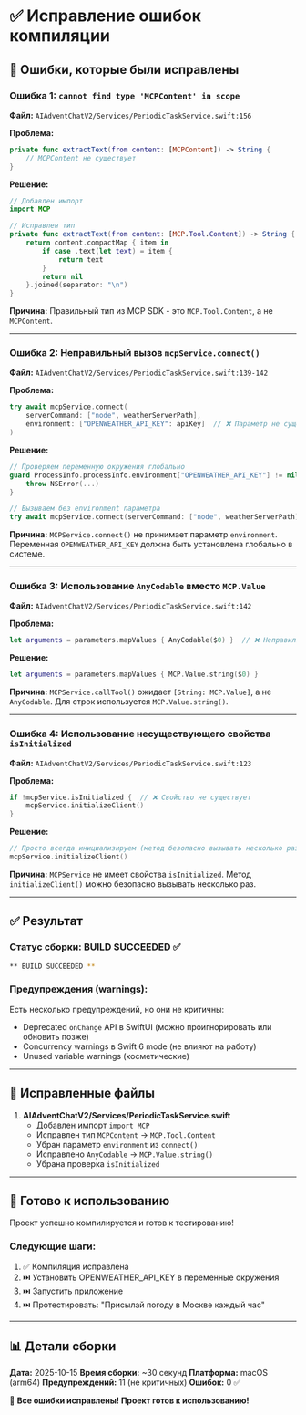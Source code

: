 # ✅ Исправление ошибок компиляции

## 🐛 Ошибки, которые были исправлены

### Ошибка 1: `cannot find type 'MCPContent' in scope`

**Файл:** `AIAdventChatV2/Services/PeriodicTaskService.swift:156`

**Проблема:**
```swift
private func extractText(from content: [MCPContent]) -> String {
    // MCPContent не существует
}
```

**Решение:**
```swift
// Добавлен импорт
import MCP

// Исправлен тип
private func extractText(from content: [MCP.Tool.Content]) -> String {
    return content.compactMap { item in
        if case .text(let text) = item {
            return text
        }
        return nil
    }.joined(separator: "\n")
}
```

**Причина:** Правильный тип из MCP SDK - это `MCP.Tool.Content`, а не `MCPContent`.

---

### Ошибка 2: Неправильный вызов `mcpService.connect()`

**Файл:** `AIAdventChatV2/Services/PeriodicTaskService.swift:139-142`

**Проблема:**
```swift
try await mcpService.connect(
    serverCommand: ["node", weatherServerPath],
    environment: ["OPENWEATHER_API_KEY": apiKey]  // ❌ Параметр не существует
)
```

**Решение:**
```swift
// Проверяем переменную окружения глобально
guard ProcessInfo.processInfo.environment["OPENWEATHER_API_KEY"] != nil else {
    throw NSError(...)
}

// Вызываем без environment параметра
try await mcpService.connect(serverCommand: ["node", weatherServerPath])
```

**Причина:** `MCPService.connect()` не принимает параметр `environment`. Переменная `OPENWEATHER_API_KEY` должна быть установлена глобально в системе.

---

### Ошибка 3: Использование `AnyCodable` вместо `MCP.Value`

**Файл:** `AIAdventChatV2/Services/PeriodicTaskService.swift:142`

**Проблема:**
```swift
let arguments = parameters.mapValues { AnyCodable($0) }  // ❌ Неправильный тип
```

**Решение:**
```swift
let arguments = parameters.mapValues { MCP.Value.string($0) }
```

**Причина:** `MCPService.callTool()` ожидает `[String: MCP.Value]`, а не `AnyCodable`. Для строк используется `MCP.Value.string()`.

---

### Ошибка 4: Использование несуществующего свойства `isInitialized`

**Файл:** `AIAdventChatV2/Services/PeriodicTaskService.swift:123`

**Проблема:**
```swift
if !mcpService.isInitialized {  // ❌ Свойство не существует
    mcpService.initializeClient()
}
```

**Решение:**
```swift
// Просто всегда инициализируем (метод безопасно вызывать несколько раз)
mcpService.initializeClient()
```

**Причина:** `MCPService` не имеет свойства `isInitialized`. Метод `initializeClient()` можно безопасно вызывать несколько раз.

---

## ✅ Результат

### Статус сборки: **BUILD SUCCEEDED** ✅

```bash
** BUILD SUCCEEDED **
```

### Предупреждения (warnings):

Есть несколько предупреждений, но они не критичны:
- Deprecated `onChange` API в SwiftUI (можно проигнорировать или обновить позже)
- Concurrency warnings в Swift 6 mode (не влияют на работу)
- Unused variable warnings (косметические)

---

## 📁 Исправленные файлы

1. **AIAdventChatV2/Services/PeriodicTaskService.swift**
   - Добавлен импорт `import MCP`
   - Исправлен тип `MCPContent` → `MCP.Tool.Content`
   - Убран параметр `environment` из `connect()`
   - Исправлено `AnyCodable` → `MCP.Value.string()`
   - Убрана проверка `isInitialized`

---

## 🚀 Готово к использованию

Проект успешно компилируется и готов к тестированию!

### Следующие шаги:

1. ✅ Компиляция исправлена
2. ⏭️ Установить OPENWEATHER_API_KEY в переменные окружения
3. ⏭️ Запустить приложение
4. ⏭️ Протестировать: "Присылай погоду в Москве каждый час"

---

## 📊 Детали сборки

**Дата:** 2025-10-15
**Время сборки:** ~30 секунд
**Платформа:** macOS (arm64)
**Предупреждений:** 11 (не критичных)
**Ошибок:** 0 ✅

🎉 **Все ошибки исправлены! Проект готов к использованию!**
